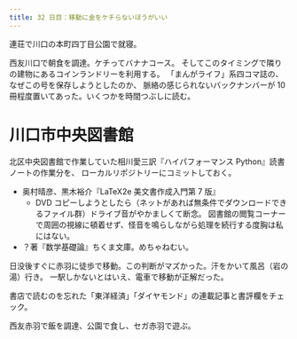```yaml
---
title: 32 日目：移動に金をケチらないほうがいい
---
```


連荘で川口の本町四丁目公園で就寝。

西友川口で朝食を調達。ケチってバナナコース。
そしてこのタイミングで隣りの建物にあるコインランドリーを利用する。
「まんがライフ」系四コマ誌の、なぜこの号を保存しようとしたのか、
脈絡の感じられないバックナンバーが 10 冊程度置いてあった。いくつかを時間つぶしに読む。

# 川口市中央図書館

北区中央図書館で作業していた相川愛三訳『ハイパフォーマンス Python』読書ノートの作業分を、
ローカルリポジトリーにコミットしておく。

* 奥村晴彦、黒木裕介『LaTeX2e 美文書作成入門第 7 版』
  * DVD コピーしようとしたら（ネットがあれば無条件でダウンロードできるファイル群）ドライブ音がやかましくて断念。
    図書館の閲覧コーナーで周囲の視線に頓着せず、怪音を鳴らしながら処理を続行する度胸は私にはない。
* ？著『数学基礎論』ちくま文庫。めちゃねむい。

日没後すぐに赤羽に徒歩で移動。この判断がマズかった。汗をかいて風呂（岩の湯）行き。
一駅しかないとはいえ、電車で移動が正解だった。

書店で読むのを忘れた「東洋経済」「ダイヤモンド」の連載記事と書評欄をチェック。

西友赤羽で飯を調達、公園で食し、セガ赤羽で遊ぶ。
